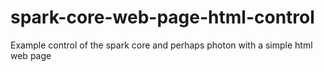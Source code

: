 spark-core-web-page-html-control
================================

Example control of the spark core and perhaps photon with a simple html web page 
